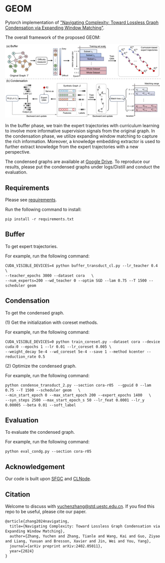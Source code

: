 # GEOM 
Pytorch implementation of ["Navigating Complexity: Toward Lossless Graph Condensation via Expanding Window Matching"](https://arxiv.org/abs/2402.05011).

The overall framework of the proposed GEOM:

![pipeline](figures/pipeline.png)

In the buffer phase, we train the expert trajectories with curriculum learning to involve more informative supervision signals from the original graph. In the condensation phase, we utilize expanding window matching to capture the rich information. Moreover, a knowledge embedding extractor is used to further extract knowledge from the expert trajectories with a new perspective.


The condensed graphs are available at [Google Drive](https://drive.google.com/file/d/1L9hsH1j8jFVeygso_hnns-pqSPhgcS_W/view?usp=sharing). To reproduce our results, please put the condensed graphs under logs/Distill and conduct the evaluation.

## Requirements
Please see [requirements](/requirements.txt).

Run the following command to install:

```
pip install -r requirements.txt
```

## Buffer
To get expert trajectories. 

For example, run the following command:

```
CUDA_VISIBLE_DEVICES=4 python buffer_transduct_cl.py --lr_teacher 0.4 \
--teacher_epochs 3000 --dataset cora   \
--num_experts=200 --wd_teacher 0 --optim SGD --lam 0.75 --T 1500 --scheduler geom
```

## Condensation
To get the condensed graph.

(1) Get the initialization with coreset methods.

For example, run the following command:

```
CUDA_VISIBLE_DEVICES=0 python train_coreset.py --dataset cora --device cuda:0 --epochs 1 --lr 0.01 --lr_coreset 0.005 \
--weight_decay 5e-4 --wd_coreset 5e-4 --save 1 --method kcenter --reduction_rate 0.5
```

(2) Optimize the condensed graph.

For example, run the following command:

```
python condense_transduct_2.py --section cora-r05  --gpuid 0 --lam 0.75 --T 1500 --scheduler geom   \
--min_start_epoch 0 --max_start_epoch 200 --expert_epochs 1400   \
--syn_steps 2500 --max_start_epoch_s 50 --lr_feat 0.0001 --lr_y 0.00005 --beta 0.01 --soft_label
```

## Evaluation
To evaluate the condensed graph.

For example, run the following command:
```
python eval_condg.py --section cora-r05 
```


## Acknowledgement
Our code is built upon [SFGC](https://github.com/Amanda-Zheng/SFGC) and [CLNode](https://github.com/wxwmd/CLNode).

## Citation
Welcome to discuss with [yuchenzhang@std.uestc.edu.cn](mailto:yuchenzhang@std.uestc.edu.cn). If you find this repo to be useful, please cite our paper. 

```
@article{zhang2024navigating,
  title={Navigating Complexity: Toward Lossless Graph Condensation via Expanding Window Matching},
  author={Zhang, Yuchen and Zhang, Tianle and Wang, Kai and Guo, Ziyao and Liang, Yuxuan and Bresson, Xavier and Jin, Wei and You, Yang},
  journal={arXiv preprint arXiv:2402.05011},
  year={2024}
}
```
